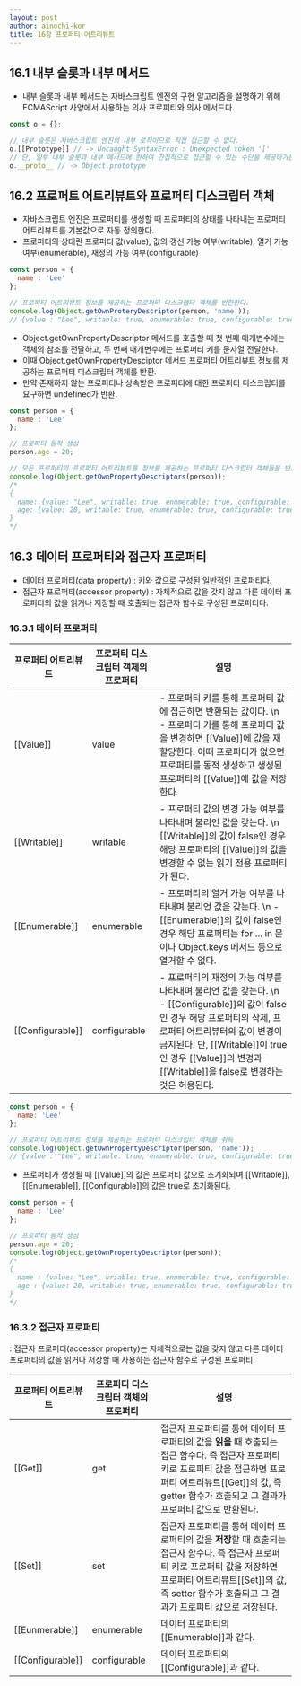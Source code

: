 ```yaml
---
layout: post
author: ainochi-kor
title: 16장 프로퍼티 어트리뷰트
---
```


## 16.1 내부 슬롯과 내부 메서드
- 내부 슬롯과 내부 메서드는 자바스크립트 엔진의 구현 알고리즘을 설명하기 위해 ECMAScript 사양에서 사용하는 의사 프로퍼티와 의사 메서드다. 
``` js
const o = {};

// 내부 슬롯은 자바스크립트 엔진의 내부 로직이므로 직접 접근할 수 없다.
o.[[Prototype]] // -> Uncaught SyntaxError : Unexpected token '['
// 단, 일부 내부 슬롯과 내부 메서드에 한하여 간접적으로 접근할 수 있는 수단을 제공하기는 한다.
o.__proto__ // -> Object.prototype

```

## 16.2 프로퍼트 어트리뷰트와 프로퍼티 디스크립터 객체
- 자바스크립트 엔진은 프로퍼티를 생성할 때 프로퍼티의 상태를 나타내는 프로퍼티 어트리뷰트를 기본값으로 자동 정의한다.
- 프로퍼티의 상태란 프로퍼티 값(value), 값의 갱신 가능 여부(writable), 열거 가능 여부(enumerable), 재정의 가능 여부(configurable)
``` js
const person = {
  name : 'Lee'
};

// 프로퍼티 어트리뷰트 정보를 제공하는 프로퍼티 디스크랩터 객체를 반환한다.
console.log(Object.getOwnProteryDescriptor(person, 'name'));
// {value : "Lee", writable: true, enumerable: true, configurable: true}
```
- Object.getOwnPropertyDescriptor 메서드를 호출할 때 첫 번째 매개변수에는 객체의 참조를 전달하고, 두 번째 매개변수에는 프로퍼티 키를 문자열 전달한다.
- 이때 Object.getOwnPropertyDesciptor 메서드 프로퍼티 어트리뷰트 정보를 제공하는 프로퍼티 디스크립터 객체를 반환.
- 만약 존재하지 않는 프로퍼티나 상속받은 프로퍼티에 대한 프로퍼티 디스크립터를 요구하면 undefined가 반환.

``` js
const person = {
  name : 'Lee'
};

// 프로퍼티 동적 생성
person.age = 20;

// 모든 프로퍼티의 프로퍼티 어트리뷰트를 정보를 제공하는 프로퍼티 디스크립터 객체들을 반환한다.
console.log(Object.getOwnPropertyDescriptors(person));
/*
{
  name: {value: "Lee", writable: true, enumerable: true, configurable: true},
  age: {value: 20, writable: true, enumerable: true, configurable: true}
}
*/
```

## 16.3 데이터 프로퍼티와 접근자 프로퍼티
- 데이터 프로퍼티(data property) : 키와 값으로 구성된 일반적인 프로퍼티다.
- 접근자 프로퍼티(accessor property) : 자체적으로 값을 갖지 않고 다른 데이터 프로퍼티의 값을 읽거나 저장할 때 호출되는 접근자 함수로 구성된 프로퍼티다.

### 16.3.1 데이터 프로퍼티

프로퍼티 어트리뷰트|프로퍼티 디스크립터 객체의 프로퍼티|설명|
---------|------------------|----------------------------------------------|
[[Value]]|value|- 프로퍼티 키를 통해 프로퍼티 값에 접근하면 반환되는 값이다. \n - 프로퍼티 키를 통해 프로퍼티 값을 변경하면 [[Value]]에 값을 재할당한다. 이때 프로퍼티가 없으면 프로퍼티를 동적 생성하고 생성된 프로퍼티의 [[Value]]에 값을 저장한다.|
[[Writable]]|writable| - 프로퍼티 값의 변경 가능 여부를 나타내며 불리언 값을 갖는다. \n [[Writable]]의 값이 false인 경우 해당 프로퍼티의 [[Value]]의 값을 변경할 수 없는 읽기 전용 프로퍼티가 된다.|
[[Enumerable]]|enumerable| - 프로퍼티의 열거 가능 여부를 나타내며 불리언 값을 갖는다. \n - [[Enumerable]]의 값이 false인 경우 해당 프로퍼티는 for ... in 문이나 Object.keys 메서드 등으로 열거할 수 없다.|
[[Configurable]]|configurable| - 프로퍼티의 재정의 가능 여부를 나타내며 불리언 값을 갖는다. \n - [[Configurable]]의 값이 false인 경우 해당 프로퍼티의 삭제, 프로퍼티 어트리뷰터의 값이 변경이 금지된다. 단, [[Writable]]이 true인 경우 [[Value]]의 변경과 [[Writable]]을 false로 변경하는 것은 허용된다.|

```js
const person = {
  name: 'Lee'
};

// 프로퍼티 어트리뷰트 정보를 제공하는 프로퍼티 디스크립터 객체를 취득
console.log(Object.getOwnPropertyDescriptor(person, 'name'));
// {value : "Lee", writable: true, enumerable: true, configurable: true}
```

- 프로퍼티가 생성될 때 [[Value]]의 값은 프로퍼티 값으로 초기화되며 [[Writable]], [[Enumerable]], [[Configurable]]의 값은 true로 초기화된다. 

``` js
const person = {
  name : 'Lee'
};

// 프로퍼티 동적 생성
person.age = 20;
console.log(Object.getOwnPropertyDescriptor(person));
/*
{
  name : {value: "Lee", wriable: true, enumerable: true, configurable: true},
  age : {value: 20, writable: true, enumerable: true, configurable: true}
}
*/
```

### 16.3.2 접근자 프로퍼티
: 접근자 프로퍼티(accessor property)는 자체적으로는 값을 갖지 않고 다른 데이터 프로퍼티의 값을 읽거나 저장할 때 사용하는 접근자 함수로 구성된 프로퍼티.

프로퍼티 어트리뷰트|프로퍼티 디스크립터 객체의 프로퍼티|설명|
---------|------------------|----------------------------------------------|
[[Get]]|get|접근자 프로퍼티를 통해 데이터 프로퍼티의 값을 **읽을** 때 호출되는 접근 함수다. 즉 접근자 프로퍼티 키로 프로퍼티 값을 접근하면 프로퍼티 어트리뷰트[[Get]]의 값, 즉 getter 함수가 호출되고 그 결과가 프로퍼티 값으로 반환된다.|
[[Set]]|set|접근자 프로퍼티를 통해 데이터 프로퍼티의 값을 **저장**할 때 호출되는 접근자 함수다. 즉 접근자 프로퍼티 키로 프로퍼티 값을 저장하면 프로퍼티 어트리뷰트[[Set]]의 값, 즉 setter 함수가 호출되고 그 결과가 프로퍼티 값으로 저장된다.|
[[Eunmerable]]|enumerable|데이터 프로퍼티의 [[Enumerable]]과 같다.|
[[Configurable]]|configurable|데이터 프로퍼티의 [[Configurable]]과 같다.|